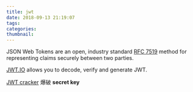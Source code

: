 ```yaml
---
title: jwt
date: 2018-09-13 21:19:07
tags:
categories:
thumbnail:
---
```


JSON Web Tokens are an open, industry standard [RFC 7519](https://tools.ietf.org/html/rfc7519) method for representing claims securely between two parties.

[JWT.IO](https://jwt.io) allows you to decode, verify and generate JWT.

[JWT cracker](https://github.com/brendan-rius/c-jwt-cracker) 爆破 **secret key**